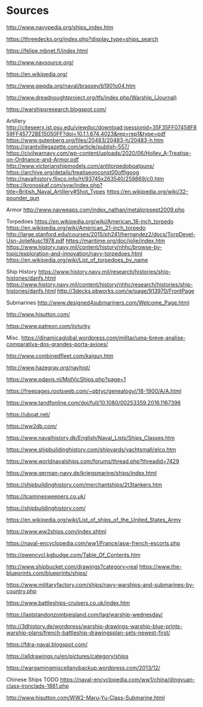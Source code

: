 # Sources

http://www.navypedia.org/ships_index.htm

https://threedecks.org/index.php?display_type=ships_search

https://felipe.mbnet.fi/index.html

http://www.navsource.org/

https://en.wikipedia.org/

http://www.gwpda.org/naval/brassey/b1901o04.htm

http://www.dreadnoughtproject.org/tfs/index.php/Warship_(Journal)

https://warshipsresearch.blogspot.com/

Artillery
http://citeseerx.ist.psu.edu/viewdoc/download;jsessionid=35F35FF07458F859FF45772BE15050FF?doi=10.1.1.674.4023&rep=rep1&type=pdf
https://www.gutenberg.org/files/20483/20483-h/20483-h.htm
https://grantvillegazette.com/article/publish-557/
https://civilwarnavy.com/wp-content/uploads/2020/06/Holley_A-Treatise-on-Ordnance-and-Armor.pdf
http://www.victorianshipmodels.com/antitorpedoboatguns/
https://archive.org/details/treatiseonconst00offigoog
http://navalhistory.flixco.info/H/93745x263540/259869/c0.htm
https://kronoskaf.com/syw/index.php?title=British_Naval_Artillery#Shot_Types
https://en.wikipedia.org/wiki/32-pounder_gun

Armor
http://www.navweaps.com/index_nathan/metalprpsept2009.php

Torpedoes
https://en.wikipedia.org/wiki/American_18-inch_torpedo
https://en.wikipedia.org/wiki/American_21-inch_torpedo
http://large.stanford.edu/courses/2015/ph241/hernandez2/docs/TorpDevel-Usn-JolieNusc1978.pdf
https://maritime.org/doc/jolie/index.htm
https://www.history.navy.mil/content/history/nhhc/browse-by-topic/exploration-and-innovation/navy-torpedoes.html
https://en.wikipedia.org/wiki/List_of_torpedoes_by_name

Ship History
https://www.history.navy.mil/research/histories/ship-histories/danfs.html
https://www.history.navy.mil/content/history/nhhc/research/histories/ship-histories/danfs.html
http://3decks.pbworks.com/w/page/913970/FrontPage

Submarines
http://www.designed4submariners.com/Welcome_Page.html

http://www.hisutton.com/

https://www.patreon.com/jivturky

Misc.
https://dinamicaglobal.wordpress.com/militar/uma-breve-analise-comparativa-dos-grandes-porta-avioes/

http://www.combinedfleet.com/kaigun.htm

http://www.hazegray.org/navhist/

https://www.pdavis.nl/MidVicShips.php?page=1

https://freepages.rootsweb.com/~pbtyc/genealogy//18-1900/A/A.html

https://www.tandfonline.com/doi/full/10.1080/00253359.2016.1167396

https://uboat.net/

https://ww2db.com/

https://www.navalhistory.dk/English/Naval_Lists/Ships_Classes.htm

https://www.shipbuildinghistory.com/shipyards/yachtsmall/elco.htm

https://www.worldnavalships.com/forums/thread.php?threadid=7429

https://www.german-navy.de/kriegsmarine/ships/index.html

https://shipbuildinghistory.com/merchantships/2t3tankers.htm

https://tcaminesweepers.co.uk/

https://shipbuildinghistory.com/

https://en.wikipedia.org/wiki/List_of_ships_of_the_United_States_Army

https://www.ww2ships.com/index.shtml

https://naval-encyclopedia.com/ww1/France/asw-french-escorts.php

http://pwencycl.kgbudge.com/Table_Of_Contents.htm

http://www.shipbucket.com/drawings?category=real
https://www.the-blueprints.com/blueprints/ships/

https://www.militaryfactory.com/ships/navy-warships-and-submarines-by-country.php

https://www.battleships-cruisers.co.uk/index.htm

https://laststandonzombieisland.com/tag/warship-wednesday/

http://3dhistory.de/wordpress/warship-drawings-warship-blue-prints-warship-plans/french-battleship-drawingsplan-sets-newest-first/

https://fdra-naval.blogspot.com/

https://alldrawings.ru/en/pictures/category/ships

https://wargamingmiscellanybackup.wordpress.com/2013/12/

Chinese Ships TODO
https://naval-encyclopedia.com/ww1/china/dingyuan-class-ironclads-1881.php

http://www.hisutton.com/WW2-Maru-Yu-Class-Submarine.html